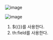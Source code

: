 ![image](https://user-images.githubusercontent.com/108928206/185859431-29514d57-fe7b-4515-be40-a0c7692595df.png)

![image](https://user-images.githubusercontent.com/108928206/185859488-6264553a-854f-4e75-88d8-bd9cf7033d74.png)

1. ${{}}를 사용한다.
2. th:field를 사용한다.
